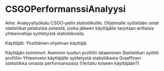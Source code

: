 <h1> CSGOPerformanssiAnalyysi </h2>


Aihe: Analyysityökalu CSGO-pelin statistiikoille. Ohjelmalle syötetään
      omat statistiikat pelatuista peleistä, jonka jälkeen käyttäjälle tarjotaan erillaisia yhteenvetoja syötetyistä statistiikoista.

Käyttäjät: Yksittäinen ohjelman käyttäjä.

Käyttäjän toiminnot: Aiemmin luodun profiilin lataaminen
		     Statistiikan syöttö profiiliin
		     Yhteenveto käyttäjälle syötetystä statistiikasta
		     Graaffinen statistiikka omasta performanssista
		     (Vertailu toiseen käyttäjään?)



		     	


				

